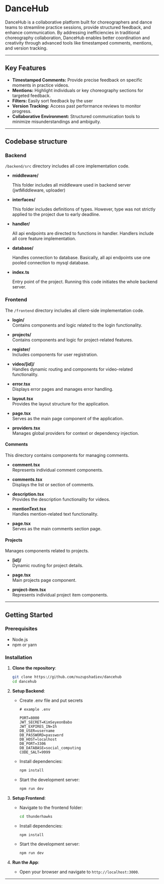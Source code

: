 # DanceHub

DanceHub is a collaborative platform built for choreographers and dance teams to streamline practice sessions, provide structured feedback, and enhance communication. By addressing inefficiencies in traditional choreography collaboration, DanceHub enables better coordination and creativity through advanced tools like timestamped comments, mentions, and version tracking.

---

## Key Features

- **Timestamped Comments:** Provide precise feedback on specific moments in practice videos.
- **Mentions:** Highlight individuals or key choreography sections for targeted feedback.
- **Filters:** Easily sort feedback by the user
- **Version Tracking:** Access past performance reviews to monitor progress.
- **Collaborative Environment:** Structured communication tools to minimize misunderstandings and ambiguity.

---

## Codebase structure

### Backend

`/backend/src` directory includes all core implementation code.

- **middleware/**

  This folder includes all middleware used in backend server (jwtMiddleware, uploader)

- **interfaces/**

  This folder includes definitions of types. However, type was not strictly applied to the project due to early deadline.

- **handler/**

  All api endpoints are directed to functions in handler. Handlers include all core feature implementation.

- **database/**

  Handles connection to database. Basically, all api endpoints use one pooled connection to mysql database.

- **index.ts**

  Entry point of the project. Running this code initiates the whole backend server.

### Frontend
The `/frontend` directory includes all client-side implementation code.

- **login/**  
  Contains components and logic related to the login functionality.

- **projects/**  
  Contains components and logic for project-related features.

- **register/**  
  Includes components for user registration.

- **video/[id]/**  
  Handles dynamic routing and components for video-related functionality.

- **error.tsx**  
  Displays error pages and manages error handling.

- **layout.tsx**  
  Provides the layout structure for the application.

- **page.tsx**  
  Serves as the main page component of the application.

- **providers.tsx**  
  Manages global providers for context or dependency injection.

#### Comments
This directory contains components for managing comments.

- **comment.tsx**  
  Represents individual comment components.

- **comments.tsx**  
  Displays the list or section of comments.

- **description.tsx**  
  Provides the description functionality for videos.

- **mentionText.tsx**  
  Handles mention-related text functionality.

- **page.tsx**  
  Serves as the main comments section page.

#### Projects
Manages components related to projects.

- **[id]/**  
  Dynamic routing for project details.

- **page.tsx**  
  Main projects page component.

- **project-item.tsx**  
  Represents individual project item components.


---

## Getting Started

### Prerequisites

- Node.js
- npm or yarn

### Installation

1. **Clone the repository**:

   ```bash
   git clone https://github.com/nuzupshadiev/dancehub
   cd dancehub
   ```

2. **Setup Backend**:

   - Create .env file and put secrets

     ```
     # example .env

     PORT=8000
     JWT_SECRET=KimSeyeonBabo
     JWT_EXPIRES_IN=1h
     DB_USER=username
     DB_PASSWORD=password
     DB_HOST=localhost
     DB_PORT=3306
     DB_DATABASE=social_computing
     CODE_SALT=9999
     ```

   - Install dependencies:

     ```bash
     npm install
     ```

   - Start the development server:
     ```bash
     npm run dev
     ```

3. **Setup Frontend**:

   - Navigate to the frontend folder:
     ```bash
     cd thunderhawks
     ```
   - Install dependencies:
     ```bash
     npm install
     ```
   - Start the development server:
     ```bash
     npm run dev
     ```

4. **Run the App**:
   - Open your browser and navigate to `http://localhost:3000`.

---
